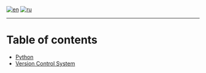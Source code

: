 [![en](https://img.shields.io/badge/lang-en-green.svg)](https://github.com/koldakov-corporation/tutorial/blob/main/README.md)
[![ru](https://img.shields.io/badge/lang-ru-blue.svg)](https://github.com/koldakov-corporation/tutorial/blob/main/README.ru.md)

---

# Table of contents

* [Python](https://github.com/koldakov-corporation/tutorial-python/blob/main/README.md)
* [Version Control System](https://github.com/koldakov-corporation/tutorial-vcs/blob/main/README.md)

